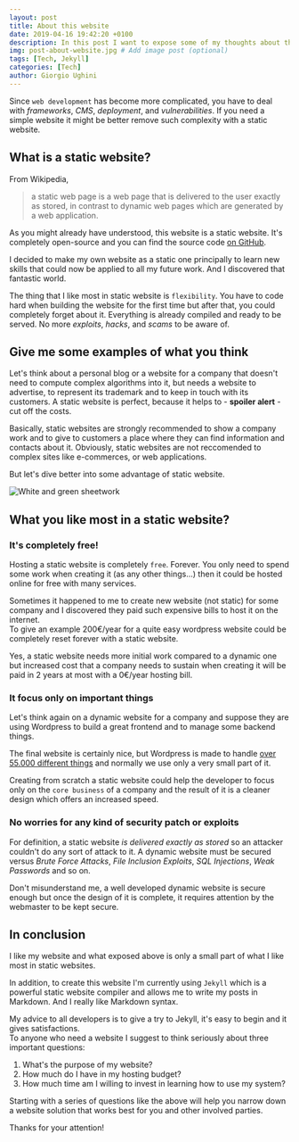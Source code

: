 ```yaml
---
layout: post
title: About this website
date: 2019-04-16 19:42:20 +0100
description: In this post I want to expose some of my thoughts about this `website design`. I really like it, it's highly customizable and it's forever free!
img: post-about-website.jpg # Add image post (optional)
tags: [Tech, Jekyll]
categories: [Tech]
author: Giorgio Ughini
---
```

Since `web development` has become more complicated, you have to deal with *frameworks*, *CMS*, *deployment*, and *vulnerabilities*. If you need a simple website it might be better remove such complexity with a static website.

## What is a static website?

From Wikipedia,
> a static web page is a web page that is delivered to the user exactly as stored, in contrast to dynamic web pages which are generated by a web application.

As you might already have understood, this website is a static website. It's completely open-source and you can find the source code [on GitHub](repo-link).

I decided to make my own website as a static one principally to learn new skills that could now be applied to all my future work. And I discovered that fantastic world.

The thing that I like most in static website is `flexibility`. You have to code hard when building the website for the first time but after that, you could completely forget about it. Everything is already compiled and ready to be served. No more *exploits*, *hacks*, and *scams* to be aware of.

## Give me some examples of what you think

Let's think about a personal blog or a website for a company that doesn't need to compute complex algorithms into it, but needs a website to advertise, to represent its trademark and to keep in touch with its customers. A static website is perfect, because it helps to - **spoiler alert** - cut off the costs.

Basically, static websites are strongly recommended to show a company work and to give to customers a place where they can find information and contacts about it. Obviously, static websites are not reccomended to complex sites like e-commerces, or web applications.

But let's dive better into some advantage of static website.

![White and green sheetwork](../img/post-about-website-1.jpg)

## What you like most in a static website?
### It's completely free!
Hosting a static website is completely `free`. Forever. You only need to spend some work when creating it (as any other things...) then it could be hosted online for free with many services.

Sometimes it happened to me to create new website (not static) for some company and I discovered they paid such expensive bills to host it on the internet.  
To give an example 200€/year for a quite easy wordpress website could be completely reset forever with a static website.

Yes, a static website needs more initial work compared to a dynamic one but increased cost that a company needs to sustain when creating it will be paid in 2 years at most with a 0€/year hosting bill.

### It focus only on important things
Let's think again on a dynamic website for a company and suppose they are using Wordpress to build a great frontend and to manage some backend things.

The final website is certainly nice, but Wordpress is made to handle [over 55.000 different things](wp-link) and normally we use only a very small part of it.

Creating from scratch a static website could help the developer to focus only on the `core business` of a company and the result of it is a cleaner design which offers an increased speed.

### No worries for any kind of security patch or exploits
For definition, a static website *is delivered exactly as stored* so an attacker couldn't do any sort of attack to it. A dynamic website must be secured versus *Brute Force Attacks*, *File Inclusion Exploits*, *SQL Injections*, *Weak Passwords* and so on.

Don't misunderstand me, a well developed dynamic website is secure enough but once the design of it is complete, it requires attention by the webmaster to be kept secure.

## In conclusion
I like my website and what exposed above is only a small part of what I like most in static websites.

In addition, to create this website I'm currently using `Jekyll` which is a powerful static website compiler and allows me to write my posts in Markdown. And I really like Markdown syntax.

My advice to all developers is to give a try to Jekyll, it's easy to begin and it gives satisfactions.  
To anyone who need a website I suggest to think seriously about three important questions:
1. What's the purpose of my website?
2. How much do I have in my hosting budget?
3. How much time am I willing to invest in learning how to use my system?

Starting with a series of questions like the above will help you narrow down a website solution that works best for you and other involved parties.

Thanks for your attention!

[repo-link]: https://github.com/GiorgioUghini/giorgioughini.github.io
[wp-link]: https://wordpress.org/
